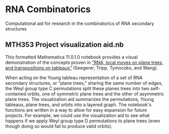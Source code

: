 # RNA Combinatorics

Computational aid for research in the combinatorics of RNA secondary structures

## MTH353 Project visualization aid.nb
This formatted Mathematica 11.0.1.0 notebook provides a visual demonstration of the concepts proven in [“RNA, local moves on plane trees, and transpositions on tableaux”](http://arxiv.org/abs/1411.3056) (Seegerer, Tripp, Tymoczko, and Wang).

When acting on the Young tableau representation of a set of RNA secondary structures, or “plane trees,” sharing the same number of edges, the Weyl group type C permutations split these planes trees into two self-contained orbits, one of symmetric plane trees and the other of asymmetric plane trees. The visualization aid summarizes the permutations, Young tableaux, plane trees, and orbits into a layered graph. The notebook's functions are written in a way to allow for easy expansion for future projects. For example, we could use the visualization aid to see what happens if we apply Weyl group type D permutations to plane trees (even though doing so would fail to produce valid orbits).
